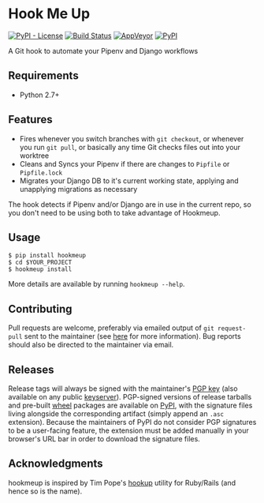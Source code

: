 # Hook Me Up

[![PyPI - License](https://img.shields.io/pypi/l/hookmeup.svg)](https://pypi.org/project/hookmeup/)
[![Build Status](https://builds.danielmoch.com/badges/hookmeup.svg?left_text=build)](https://builds.danielmoch.com/#/builders/hookmeup)
[![AppVeyor](https://img.shields.io/appveyor/ci/djmoch/hookmeup.svg?logo=appveyor)](https://ci.appveyor.com/project/djmoch/hookmeup)
[![PyPI](https://img.shields.io/pypi/v/hookmeup.svg)](https://pypi.org/project/hookmeup/)

A Git hook to automate your Pipenv and Django workflows

## Requirements

- Python 2.7+

## Features

- Fires whenever you switch branches with `git checkout`, or whenever
  you run `git pull`, or basically any time Git checks files out into
  your worktree
- Cleans and Syncs your Pipenv if there are changes to `Pipfile` or
  `Pipfile.lock`
- Migrates your Django DB to it's current working state, applying and
  unapplying migrations as necessary

The hook detects if Pipenv and/or Django are in use in the current repo,
so you don't need to be using both to take advantage of Hookmeup.

## Usage

```
$ pip install hookmeup
$ cd $YOUR_PROJECT
$ hookmeup install
```

More details are available by running `hookmeup --help`.

## Contributing

Pull requests are welcome, preferably via emailed output of `git
request-pull` sent to the maintainer (see
[here](https://www.git-scm.com/docs/git-request-pull) for more
information).  Bug reports should also be directed to the maintainer via
email.

## Releases

Release tags will always be signed with the maintainer's [PGP
key](https://www.danielmoch.com/static/gpg.asc) (also available on any
public
[keyserver](https://pgp.mit.edu/pks/lookup?op=get&search=0x323C9F1784BDDD43)).
PGP-signed versions of release tarballs and pre-built
[wheel](https://pythonwheels.com/) packages are available on
[PyPI](https://pypi.org/project/hookmeup/), with the signature files
living alongside the corresponding artifact (simply append an `.asc`
extension). Because the maintainers of PyPI do not consider PGP
signatures to be a user-facing feature, the extension must be added
manually in your browser's URL bar in order to download the signature
files.

## Acknowledgments

hookmeup is inspired by Tim Pope's
[hookup](https://github.com/tpope/hookup) utility for Ruby/Rails (and
hence so is the name).
